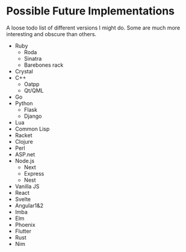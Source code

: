 # Possible Future Implementations

A loose todo list of different versions I might do. Some are much more interesting and obscure than others.

- Ruby
  - Roda
  - Sinatra
  - Barebones rack
- Crystal
- C++
  - Oatpp
  - Qt/QML
- Go
- Python
  - Flask
  - Django
- Lua
- Common Lisp
- Racket
- Clojure
- Perl
- ASP.net
- Node.js
  - Next
  - Express
  - Nest
- Vanilla JS
- React
- Svelte
- Angular1&2
- Imba
- Elm
- Phoenix
- Flutter
- Rust
- Nim
